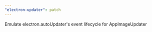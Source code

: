 ```yaml
---
"electron-updater": patch
---
```


Emulate electron.autoUpdater's event lifecycle for AppImageUpdater
